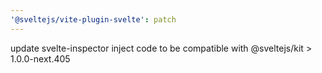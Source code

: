 ```yaml
---
'@sveltejs/vite-plugin-svelte': patch
---
```


update svelte-inspector inject code to be compatible with @sveltejs/kit > 1.0.0-next.405
